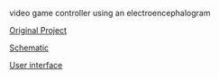 video game controller using an electroencephalogram

[Original Project](https://www.instructables.com/DIY-EEG-and-ECG-Circuit/)

[Schematic](https://content.instructables.com/ORIG/FR5/NQTR/H3QFL7UP/FR5NQTRH3QFL7UP.jpg?auto=webp&frame=1&width=1024&fit=bounds&md=c804d7c0258f042a21435a6d3dad96cc)

[User interface](https://imgur.com/a/jTuJ8SR)

